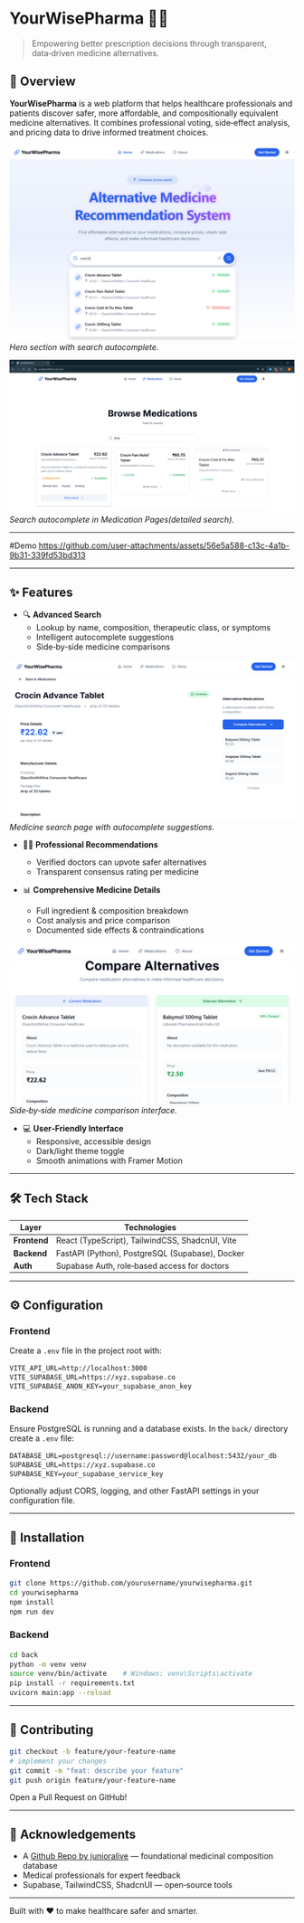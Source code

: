 # YourWisePharma 🏥💊  
> Empowering better prescription decisions through transparent, data‑driven medicine alternatives.


## 📌 Overview

**YourWisePharma** is a web platform that helps healthcare professionals and patients discover safer, more affordable, and compositionally equivalent medicine alternatives. It combines professional voting, side‑effect analysis, and pricing data to drive informed treatment choices.

![Hero Search Screenshot](images/heroauto.png)
*Hero section with search autocomplete.*

![Hero Search Screenshot](images/search.png)
*Search autocomplete in Medication Pages(detailed search).*

---

#Demo
https://github.com/user-attachments/assets/56e5a588-c13c-4a1b-9b31-339fd53bd313



---


## ✨ Features

- 🔍 **Advanced Search**  
  - Lookup by name, composition, therapeutic class, or symptoms  
  - Intelligent autocomplete suggestions  
  - Side‑by‑side medicine comparisons  

![Medication Search Screenshot](images/medicine_detail.png)
*Medicine search page with autocomplete suggestions.*


- 👨‍⚕️ **Professional Recommendations**  
  - Verified doctors can upvote safer alternatives  
  - Transparent consensus rating per medicine  

- 📊 **Comprehensive Medicine Details**  
  - Full ingredient & composition breakdown  
  - Cost analysis and price comparison  
  - Documented side effects & contraindications  

![Medicine Comparison Screenshot](images/comparsion_page.png)
*Side‑by‑side medicine comparison interface.*

- 💻 **User‑Friendly Interface**  
  - Responsive, accessible design  
  - Dark/light theme toggle  
  - Smooth animations with Framer Motion  

---

## 🛠️ Tech Stack

| Layer        | Technologies                                         |
|--------------|------------------------------------------------------|
| **Frontend** | React (TypeScript), TailwindCSS, ShadcnUI, Vite      |
| **Backend**  | FastAPI (Python), PostgreSQL (Supabase), Docker      |
| **Auth**     | Supabase Auth, role‑based access for doctors         |

---

## ⚙️ Configuration

### Frontend

Create a `.env` file in the project root with:
```env
VITE_API_URL=http://localhost:3000
VITE_SUPABASE_URL=https://xyz.supabase.co
VITE_SUPABASE_ANON_KEY=your_supabase_anon_key
```

### Backend

Ensure PostgreSQL is running and a database exists. In the `back/` directory create a `.env` file:
```env
DATABASE_URL=postgresql://username:password@localhost:5432/your_db
SUPABASE_URL=https://xyz.supabase.co
SUPABASE_KEY=your_supabase_service_key
```

Optionally adjust CORS, logging, and other FastAPI settings in your configuration file.

---

## 🚀 Installation

### Frontend
```bash
git clone https://github.com/yourusername/yourwisepharma.git
cd yourwisepharma
npm install
npm run dev
```

### Backend
```bash
cd back
python -m venv venv
source venv/bin/activate    # Windows: venv\Scripts\activate
pip install -r requirements.txt
uvicorn main:app --reload
```

---

## 🤝 Contributing

```bash
git checkout -b feature/your-feature-name
# implement your changes
git commit -m "feat: describe your feature"
git push origin feature/your-feature-name
```
Open a Pull Request on GitHub!

---

## 🙏 Acknowledgements

- A [Github Repo by junioralive](https://github.com/junioralive/Indian-Medicine-Dataset/) — foundational medicinal composition database  
- Medical professionals for expert feedback  
- Supabase, TailwindCSS, ShadcnUI — open‑source tools  

---

Built with ❤️ to make healthcare safer and smarter.  
